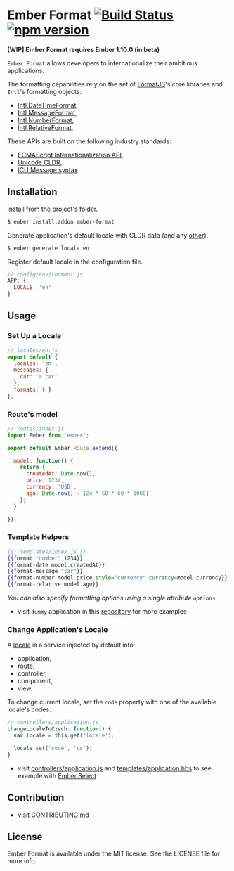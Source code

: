 # Ember Format [![Build Status](https://travis-ci.org/bobisjan/ember-format.svg?branch=master)](https://travis-ci.org/bobisjan/ember-format) [![npm version](https://badge.fury.io/js/ember-format.svg)](http://badge.fury.io/js/ember-format)

**[WIP] Ember Format requires Ember 1.10.0 (in beta)**

`Ember Format` allows developers to internationalize their ambitious applications.

The formatting capabilities rely on the set of [FormatJS](http://formatjs.io/)'s core libraries and `Intl`'s formatting objects:

* [Intl.DateTimeFormat](https://developer.mozilla.org/en-US/docs/Web/JavaScript/Reference/Global_Objects/DateTimeFormat),
* [Intl MessageFormat](https://github.com/yahoo/intl-messageformat),
* [Intl.NumberFormat](https://developer.mozilla.org/en-US/docs/Web/JavaScript/Reference/Global_Objects/NumberFormat),
* [Intl RelativeFormat](https://github.com/yahoo/intl-relativeformat).

These APIs are built on the following industry standards:

* [ECMAScript Internationalization API](http://www.ecma-international.org/ecma-402/1.0/),
* [Unicode CLDR](http://cldr.unicode.org/),
* [ICU Message syntax](http://userguide.icu-project.org/formatparse/messages).

## Installation

Install from the project's folder.

```sh
$ ember install:addon ember-format
```

Generate application's default locale with CLDR data (and any [other](https://github.com/bobisjan/ember-format/blob/master/addon/utils/locale.js#L7)).

```sh
$ ember generate locale en
```

Register default locale in the configuration file.

```javascript
// config/environment.js
APP: {
  LOCALE: 'en'
}
```

## Usage

### Set Up a Locale

```javascript
// locales/en.js
export default {
  locales: 'en',
  messages: {
    car: 'a car'
  },
  formats: { }
};
```

### Route's model

```javascript
// routes/index.js
import Ember from 'ember';

export default Ember.Route.extend({

  model: function() {
    return {
      createdAt: Date.now(),
      price: 1234,
      currency: 'USD',
      ago: Date.now() - (24 * 60 * 60 * 1000)
    };
  }

});
```

### Template Helpers

```handlebars
{{! templates/index.js }}
{{format "number" 1234}}
{{format-date model.createdAt}}
{{format-message "car"}}
{{format-number model.price style="currency" currency=model.currency}}
{{format-relative model.ago}}
```

*You can also specify formatting options using a single attribute `options`.*

* visit `dummy` application in this [repository](https://github.com/bobisjan/ember-format/tree/master/tests/dummy) for more examples

### Change Application's Locale

A [locale](https://github.com/bobisjan/ember-format/blob/master/app/services/locale.js#L9) is a service injected by default into:

* application,
* route,
* controller,
* component,
* view.

To change current locale, set the `code` property with one of the available locale's codes:

```javascript
// controllers/application.js
changeLocaleToCzech: function() {
  var locale = this.get('locale');

  locale.set('code', 'cs');
}
```

* visit [controllers/application.js](https://github.com/bobisjan/ember-format/blob/master/tests/dummy/app/controllers/application.js) and [templates/application.hbs](https://github.com/bobisjan/ember-format/blob/master/tests/dummy/app/templates/application.hbs#L3) to see example with [Ember.Select](http://emberjs.com/api/classes/Ember.Select.html)

## Contribution

* visit [CONTRIBUTING.md](https://github.com/bobisjan/ember-format/blob/master/CONTRIBUTING.md)

## License

Ember Format is available under the MIT license. See the LICENSE file for more info.
